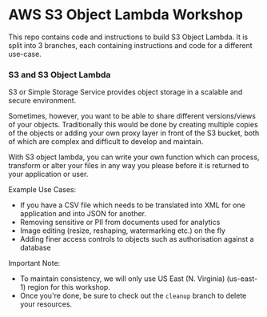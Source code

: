 # AWS S3 Object Lambda Workshop

This repo contains code and instructions to build S3 Object Lambda. It is split into 3 branches, each containing instructions and code for a different use-case.

### S3 and S3 Object Lambda
S3 or Simple Storage Service provides object storage in a scalable and secure environment. 

Sometimes, however, you want to be able to share different versions/views of your objects.  Traditionally this would be done by creating multiple copies of the objects or adding your own proxy layer in front of the S3 bucket, both of which are complex and difficult to develop and maintain.

With S3 object lambda, you can write your own function which can process, transform or alter your files in any way you please before it is returned to your application or user. 

Example Use Cases:
- If you have a CSV file which needs to be translated into XML for one application and into JSON for another. 
- Removing sensitive or PII from documents used for analytics
- Image editing (resize, reshaping, watermarking etc.) on the fly
- Adding finer access controls to objects such as authorisation against a database

Important Note:
- To maintain consistency, we will only use US East (N. Virginia) (us-east-1) region for this workshop. 
- Once you're done, be sure to check out the `cleanup` branch to delete your resources.
